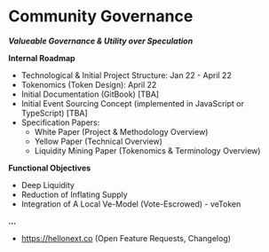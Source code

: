 # Community Governance
**_Valueable Governance & Utility over Speculation_**

**Internal Roadmap**
- Technological & Initial Project Structure: Jan 22 - April 22
- Tokenomics (Token Design): April 22
- Initial Documentation (GitBook) [TBA]
- Initial Event Sourcing Concept (implemented in JavaScript or TypeScript) [TBA]
- Specification Papers:
  - White Paper (Project & Methodology Overview)
  - Yellow Paper (Technical Overview)
  - Liquidity Mining Paper (Tokenomics & Terminology Overview)

**Functional Objectives**
- Deep Liquidity
- Reduction of Inflating Supply
- Integration of A Local Ve-Model (Vote-Escrowed) - veToken

**...**
- https://hellonext.co (Open Feature Requests, Changelog)
